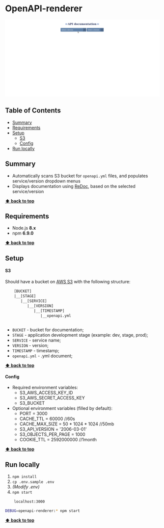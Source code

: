 # OpenAPI-renderer

![](public/api-renderer.gif)

## Table of Contents

* [Summary](#summary)
* [Requirements](#requirements)
* [Setup](#setup)
    * [S3](#s3)
    * [Config](#config)
* [Run locally](#run-locally)

## Summary
* Automatically scans S3 bucket for `openapi.yml` files, and populates service/version dropdown menus
* Displays documentation using [ReDoc](https://github.com/Redocly/redoc), based on the selected service/version

**[⬆ back to top](#openapi-renderer)**

## Requirements

* Node.js **8.x**
* npm **6.9.0**

**[⬆ back to top](#openapi-renderer)**

## Setup
#### S3
Should have a bucket on [AWS S3](https://aws.amazon.com/ru/) with the following structure:
```
    [BUCKET]
    |__[STAGE]
       |__[SERVICE]
          |__[VERSION]
             |__[TIMESTAMP]
                |__openapi.yml
   
```
* `BUCKET` - bucket for documentation;
* `STAGE` - application development stage (example: dev, stage, prod);
* `SERVICE` - service name;
* `VERSION` - version;
* `TIMESTAMP` - timestamp;
* `openapi.yml` - .yml document;

**[⬆ back to top](#openapi-renderer)**

#### Config
- Required environment variables:
    * S3_AWS_ACCESS_KEY_ID
    * S3_AWS_SECRET_ACCESS_KEY
    * S3_BUCKET
- Optional environment variables (filled by default):
    * PORT                = 3000
    * CACHE_TTL           = 60000 //60s
    * CACHE_MAX_SIZE      = 50 * 1024 * 1024 //50mb
    * S3_API_VERSION      = '2006-03-01'
    * S3_OBJECTS_PER_PAGE = 1000
    * COOKIE_TTL          = 2592000000 //1month

**[⬆ back to top](#openapi-renderer)**

## Run locally
1. `npm install`
2. `cp .env.sample .env`
3. _(Modify .env)_
4. `npm start`

```
    localhost:3000
```

```bash
DEBUG=openapi-renderer:* npm start
```
**[⬆ back to top](#openapi-renderer)**